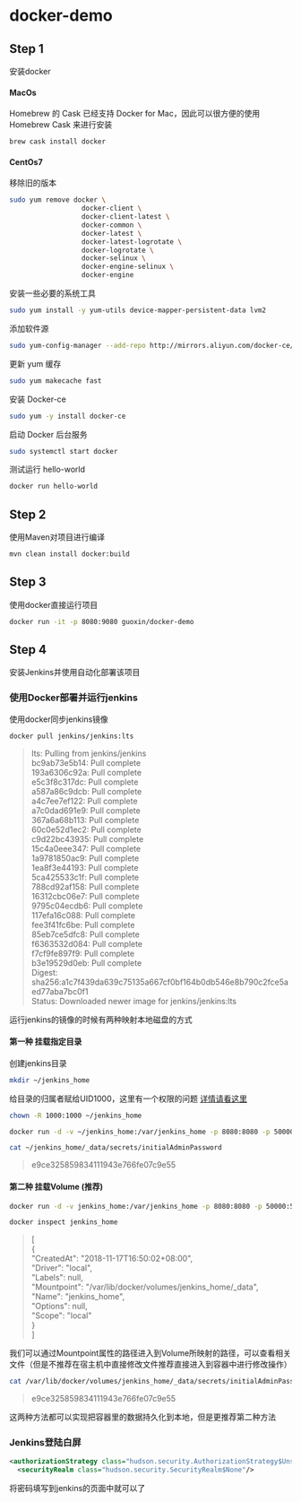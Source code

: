 # docker-demo
## Step 1
安装docker
#### MacOs
Homebrew 的 Cask 已经支持 Docker for Mac，因此可以很方便的使用 Homebrew Cask 来进行安装
 ```bash
 brew cask install docker
 ```
#### CentOs7
移除旧的版本
```bash
sudo yum remove docker \
                  docker-client \
                  docker-client-latest \
                  docker-common \
                  docker-latest \
                  docker-latest-logrotate \
                  docker-logrotate \
                  docker-selinux \
                  docker-engine-selinux \
                  docker-engine
```
安装一些必要的系统工具
```bash
sudo yum install -y yum-utils device-mapper-persistent-data lvm2
```
添加软件源
```bash
sudo yum-config-manager --add-repo http://mirrors.aliyun.com/docker-ce/linux/centos/docker-ce.repo
```
更新 yum 缓存
```bash
sudo yum makecache fast
```
安装 Docker-ce
```bash
sudo yum -y install docker-ce
```
启动 Docker 后台服务
```bash
sudo systemctl start docker
```
测试运行 hello-world
```bash
docker run hello-world
```

## Step 2
使用Maven对项目进行编译  
```bash
mvn clean install docker:build
```

## Step 3
使用docker直接运行项目  
```    bash
docker run -it -p 8080:9080 guoxin/docker-demo
```

## Step 4
安装Jenkins并使用自动化部署该项目
### 使用Docker部署并运行jenkins
使用docker同步jenkins镜像
```bash
docker pull jenkins/jenkins:lts
```
>lts: Pulling from jenkins/jenkins  
>bc9ab73e5b14: Pull complete  
>193a6306c92a: Pull complete  
>e5c3f8c317dc: Pull complete  
>a587a86c9dcb: Pull complete  
>a4c7ee7ef122: Pull complete  
>a7c0dad691e9: Pull complete  
>367a6a68b113: Pull complete  
>60c0e52d1ec2: Pull complete  
>c9d22bc43935: Pull complete  
>15c4a0eee347: Pull complete  
>1a9781850ac9: Pull complete  
>1ea8f3e44193: Pull complete  
>5ca425533c1f: Pull complete  
>788cd92af158: Pull complete  
>16312cbc06e7: Pull complete  
>9795c04ecdb6: Pull complete  
>117efa16c088: Pull complete  
>fee3f41fc6be: Pull complete  
>85eb7ce5dfc8: Pull complete  
>f6363532d084: Pull complete  
>f7cf9fe897f9: Pull complete  
>b3e19529d0eb: Pull complete  
>Digest: sha256:a1c7f439da639c75135a667cf0bf164b0db546e8b790c2fce5aed77aba7bc0f1  
>Status: Downloaded newer image for jenkins/jenkins:lts  

运行jenkins的镜像的时候有两种映射本地磁盘的方式
#### 第一种 挂载指定目录

创建jenkins目录  
```    bash
mkdir ~/jenkins_home
```
给目录的归属者赋给UID1000，这里有一个权限的问题
[详情请看这里](https://blog.csdn.net/mmd0308/article/details/77206563)
```    bash
chown -R 1000:1000 ~/jenkins_home
```
```    bash
docker run -d -v ~/jenkins_home:/var/jenkins_home -p 8080:8080 -p 50000:50000 jenkins/jenkins:lts
```

```bash
cat ~/jenkins_home/_data/secrets/initialAdminPassword
```
>e9ce325859834111943e766fe07c9e55
#### 第二种 挂载Volume (推荐)
```bash
docker run -d -v jenkins_home:/var/jenkins_home -p 8080:8080 -p 50000:50000 jenkins/jenkins:lts
```
```bash
docker inspect jenkins_home
```
>[  
>    {  
>        "CreatedAt": "2018-11-17T16:50:02+08:00",  
>        "Driver": "local",  
>        "Labels": null,  
>        "Mountpoint": "/var/lib/docker/volumes/jenkins_home/_data",  
>        "Name": "jenkins_home",  
>        "Options": null,  
>        "Scope": "local"  
>    }  
>]  

我们可以通过Mountpoint属性的路径进入到Volume所映射的路径，可以查看相关文件（但是不推荐在宿主机中直接修改文件推荐直接进入到容器中进行修改操作）
```bash
cat /var/lib/docker/volumes/jenkins_home/_data/secrets/initialAdminPassword
```
>e9ce325859834111943e766fe07c9e55

这两种方法都可以实现把容器里的数据持久化到本地，但是更推荐第二种方法  

### Jenkins登陆白屏
```xml
<authorizationStrategy class="hudson.security.AuthorizationStrategy$Unsecured"/>
  <securityRealm class="hudson.security.SecurityRealm$None"/>
```
将密码填写到jenkins的页面中就可以了
